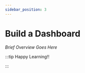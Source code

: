 ```yaml
---
sidebar_position: 3
---
```


# Build a Dashboard

_Brief Overview Goes Here_

:::tip Happy Learning!!

<QuestButton text="Go To Quest" link="https://app.stackup.dev/quest_page/build-a-dashboard" />

:::
